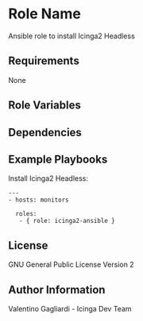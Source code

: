 Role Name
========

Ansible role to install Icinga2 Headless

Requirements
------------

None

Role Variables
--------------

Dependencies
------------

Example Playbooks
-------------------------

Install Icinga2 Headless:

```
---
- hosts: monitors
  
  roles:
   - { role: icinga2-ansible }
```

License
-------

GNU General Public License Version 2

Author Information
------------------

Valentino Gagliardi - Icinga Dev Team
